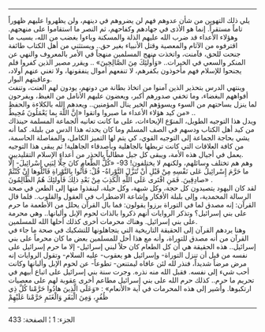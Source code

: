 ------------------------------------------------------------------------

يلي ذلك التهوين من شأن عدوهم فهم لن يضروهم في دينهم، ولن يظهروا عليهم
ظهوراً تاماً مستقراً. إنما هو الأذى في جهادهم وكفاحهم، ثم النصر ما استقاموا
على منهجهم. وهؤلاء الأعداء قد ضرب الله عليهم الذلة والمسكنة وباءوا بغضب
من الله، بسبب ما اقترفوه من الآثام والمعصية وقتل الأنبياء بغير حق..
ويستثني من أهل الكتاب طائفة جنحت للحق، فآمنت، واتخذت منهج المسلمين منهجاً
في الأمر بالمعروف والنهي عن المنكر والسعي في الخيرات.. «وَأُولئِكَ مِنَ
الصَّالِحِينَ» .. ويقرر مصير الذين كفروا فلم يجنحوا للإسلام فهم مأخوذون
بكفرهم، لا تنفعهم أموال ينفقونها، ولا تغني عنهم أولاد، وعاقبتهم
البوار.  
وينتهي الدرس بتحذير الذين آمنوا من اتخاذ بطانة من دونهم، يودون لهم
العنت، وتنفث أفواههم البغضاء، وما تخفي صدورهم أكبر، ويعضون عليهم الأنامل
من الغيظ، ويفرحون لما ينزل بساحتهم من السوء ويسوؤهم الخير ينال
المؤمنين.. ويعدهم الله بالكلاءة والحفظ من كيد هؤلاء الأعداء ما صبروا
واتقوا «إِنَّ اللَّهَ بِما يَعْمَلُونَ مُحِيطٌ» ..  
ويدل هذا التوجيه الطويل، المنوّع الإيحاءات، على ما كانت تعانيه الجماعة
المسلمة حينذاك من كيد أهل الكتاب ودسهم في الصف المسلم وما كان يحدثه هذا
الدس من بلبلة. كما أنه يشي بحاجة الجماعة إلى التوجيه القوي، كي يتم لها
التميز الكامل، والمفاصلة الحاسمة، من كافة العلاقات التي كانت تربطها
بالجاهلية وبأصدقاء الجاهلية! ثم يبقى هذا التوجيه يعمل في أجيال هذه
الأمة، ويبقى كل جيل مطالباً بالحذر من أعداء الإسلام التقليديين.  
وهم هم تختلف وسائلهم، ولكنهم لا يختلفون! 93- «كُلُّ الطَّعامِ كانَ حِلًّا لِبَنِي
إِسْرائِيلَ- إِلَّا ما حَرَّمَ إِسْرائِيلُ عَلى نَفْسِهِ مِنْ قَبْلِ أَنْ تُنَزَّلَ التَّوْراةُ- قُلْ: فَأْتُوا
بِالتَّوْراةِ فَاتْلُوها إِنْ كُنْتُمْ صادِقِينَ. فَمَنِ افْتَرى عَلَى اللَّهِ الْكَذِبَ مِنْ بَعْدِ ذلِكَ
فَأُولئِكَ هُمُ الظَّالِمُونَ» .  
لقد كان اليهود يتصيدون كل حجة، وكل شبهة، وكل حيلة، لينفذوا منها إلى
الطعن في صحة الرسالة المحمدية، وإلى بلبلة الأفكار وإشاعة الاضطراب في
العقول والقلوب.. فلما قال القرآن: إنه مصدق لما في التوراة برزوا يقولون:
فما بال القرآن يحلل من الأطعمة ما حرم على بني إسرائيل؟ وتذكر الروايات
أنهم ذكروا بالذات لحوم الإبل وألبانها.. وهي محرمة على بني إسرائيل. وهناك
محرمات أخرى كذلك أحلها الله للمسلمين.  
وهنا يردهم القرآن إلى الحقيقة التاريخية التي يتجاهلونها للتشكيك في صحة
ما جاء في القرآن من أنه مصدق للتوراة، وأنه مع هذا أحل للمسلمين بعض ما
كان محرماً على بني إسرائيل.. هذه الحقيقة هي أن كل الطعام كان حلاً لبني
إسرائيل- إلا ما حرم إسرائيل على نفسه من قبل أن تنزل التوراة- وإسرائيل هو
يعقوب- عليه السلام- وتقول الروايات إنه مرض مرضاً شديداً، فنذر لله لئن
عافاه ليمتنعن- تطوعاً- عن لحوم الإبل وألبانها وكانت أحب شيء إلى نفسه.
فقبل الله منه نذره. وجرت سنة بني إسرائيل على اتباع أبيهم في تحريم ما
حرم.. كذلك حرم الله على بني إسرائيل مطاعم أخرى عقوبة لهم على معصيات
ارتكبوها. وأشير إلى هذه المحرمات في آية «الأنعام» : «وَعَلَى الَّذِينَ هادُوا
حَرَّمْنا كُلَّ ذِي ظُفُرٍ، وَمِنَ الْبَقَرِ وَالْغَنَمِ حَرَّمْنا عَلَيْهِمْ

------------------------------------------------------------------------

الجزء: 1 ¦ الصفحة: 433

